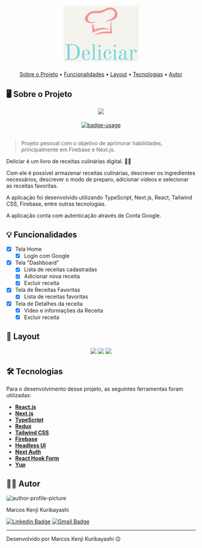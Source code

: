 <!-- CABEÇALHO -->
<div id="readme-top" align="center">
    <h1>
        <img width=200 src="/public/img/deliciar-logo.png" alt="logo de Deliciar" />
    </h1>
    <p>
        <a href="#%EF%B8%8F-sobre-o-projeto">Sobre o Projeto</a> •
        <a href="#-funcionalidades">Funcionalidades</a> •
        <a href="#-layout">Layout</a> •
        <a href="#%EF%B8%8F-tecnologias">Tecnologias</a> •
        <a href="#-autor">Autor</a>
    </p>
</div>

<!-- SOBRE O PROJETO -->

## 🖥️ Sobre o Projeto

<div align="center">
    <img src=".github/img/home-page.png" width=800/>
    <br/>
    <br/>
    <a href="https://deliciar.vercel.app/">
        <img src="https://img.shields.io/badge/demo-ver%20aplicação-blue?style=for-the-badge" alt="badge-usage" >
    </a>
</div>

<br/>

> Projeto pessoal com o objetivo de aprimorar habilidades, principalmente em Firebase e Next.js.

Deliciar é um livro de receitas culinárias digital. 👨‍🍳

Com ele é possível armazenar receitas culinárias, descrever os ingredientes necessários, descrever o modo de preparo, adicionar vídeos e selecionar as receitas favoritas.

A aplicação foi desenvolvido utilizando TypeScript, Next.js, React, Tailwind CSS, Firebase, entre outras tecnologias.

A aplicação conta com autenticação através de Conta Google.

<!-- FUNCIONALIDADES -->

## 💡 Funcionalidades

- [x] Tela Home
  - [x] Login com Google
- [x] Tela "Dashboard"
  - [x] Lista de receitas cadastradas
  - [x] Adicionar nova receita
  - [x] Excluir receita
- [x] Tela de Receitas Favoritas
  - [x] Lista de receitas favoritas
- [x] Tela de Detalhes da receita
  - [x] Vídeo e informações da Receita
  - [x] Excluir receita

<!-- LAYOUT -->

## 🎨 Layout

<p align="center">
  <img src=".github/img/dashboard-page.png" width=500>

  <img src=".github/img/recipe-addition.png" width=500>

  <img src=".github/img/recipe-page.png" width=500>
</p>

<!-- TECNOLOGIAS -->

## 🛠️ Tecnologias

Para o desenvolvimento desse projeto, as seguintes ferramentas foram utilizadas:

- **[React.js](https://pt-br.reactjs.org/)**
- **[Next.js](https://nextjs.org/)**
- **[TypeScript](https://www.typescriptlang.org/)**
- **[Redux](https://redux.js.org/)**
- **[Tailwind CSS](https://tailwindcss.com/)**
- **[Firebase](https://firebase.google.com/?hl=pt)**
- **[Headless UI](https://headlessui.com/)**
- **[Next Auth](https://next-auth.js.org/)**
- **[React Hook Form](https://www.react-hook-form.com/)**
- **[Yup](https://www.npmjs.com/package/yup)**

## 👨‍💻 Autor

<img style="border-radius: 15%;" src="https://gitlab.com/uploads/-/system/user/avatar/8603970/avatar.png?width=400" width=70 alt="author-profile-picture"/>

Marcos Kenji Kuribayashi

[![Linkedin Badge](https://img.shields.io/badge/-LinkedIn-blue?style=flat&logo=Linkedin&logoColor=white)](https://www.linkedin.com/in/marcos-kuribayashi/) [![Gmail Badge](https://img.shields.io/badge/-marcosken13@gmail.com-c14438?style=flat&logo=Gmail&logoColor=white)](mailto:marcosken13@gmail.com)

---

Desenvolvido por Marcos Kenji Kuribayashi 😉
